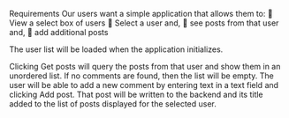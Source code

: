 Requirements
Our users want a simple application that allows them to:
 View a select box of users
 Select a user and,
 see posts from that user and,
 add additional posts

The user list will be loaded when the application initializes.

Clicking Get posts will query the posts from that user and show them in an unordered list. If no
comments are found, then the list will be empty.
The user will be able to add a new comment by entering text in a text field and clicking Add
post. That post will be written to the backend and its title added to the list of posts displayed for
the selected user.